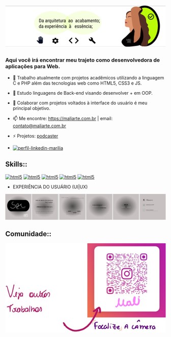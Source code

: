
![](https://github.com/Maliarte/images/blob/master/maliarte%20-makeonism-green-acid.png)
##
### Aqui você irá encontrar meu trajeto como desenvolvedora de aplicações para Web.
- 🔭 Trabalho atualmente com projetos acadêmicos utilizando a linguagem C e PHP além das tecnologias web como HTML5, CSS3 e JS.
- 🌱 Estudo linguagens de Back-end visando desenvolver + em OOP.
- 👯 Colaborar com projetos voltados à interface do usuário é meu principal objetivo.

- 📫 Me encontre: https://maliarte.com.br  | email: contato@maliarte.com.br

- ⚡ Projetos: [podcaster](https://open.spotify.com/show/5oUpz8eFeHEEbwX5pGBBKS)

* <a href="https://br.linkedin.com/in/maliarte" target="_blank"> <img align="center" alt="perfil-linkedin-marilia" height="100" width="100" src="https://cdn.jsdelivr.net/gh/devicons/devicon/icons/linkedin/linkedin-original-wordmark.svg" style="max-widht:100%;"></a>


## Skills::

<a href="https://github.com/Maliarte/Aplicacao-Web"><img align="center" alt="html5" height="30" width="30" src="https://cdn.jsdelivr.net/gh/devicons/devicon/icons/html5/html5-original.svg" style="max-widht:100%;"></a>
 <a href="https://github.com/Maliarte/Aplicacao-Web"><img align="center" alt="html5" height="30" width="30" src="https://cdn.jsdelivr.net/gh/devicons/devicon/icons/css3/css3-original.svg" style="max-widht:100%;"></a>
<a href="https://github.com/Maliarte/PrograminC"><img align="center" alt="html5" height="30" width="30" src="https://cdn.jsdelivr.net/gh/devicons/devicon/icons/c/c-original.svg" /></a>
 <a href="https://github.com/Maliarte/PHP"><img align="center" alt="html5" height="50" width="50" src="https://cdn.jsdelivr.net/gh/devicons/devicon/icons/php/php-original.svg" style="max-widht:100%;"></a>
 <a href="https://github.com/Maliarte/Aplicacao-Web"><img align="center" alt="html5" height="30" width="30" src="https://cdn.jsdelivr.net/gh/devicons/devicon/icons/javascript/javascript-plain.svg" style="max-widht:100%;"></a>
  
 * EXPERIÊNCIA DO USUÁRIO (UI|UX)
 
![](https://github.com/Maliarte/images/blob/master/ser-experiencia.png)

  ## Comunidade::
  [![Watch the video](https://github.com/Maliarte/images/blob/master/acompanhe.jpg)](https://youtu.be/N_CcGV1vxBY)
  
